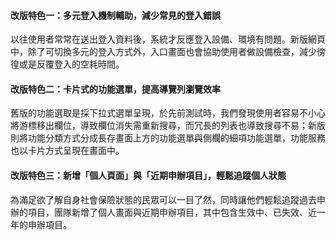 <div class="macbook-wrapper">
  <macbook fill="/projects/edesk_bli/contentdesign_design1_libx264_profile-main_level-3.1_preset-medium_crf-28_1152x720.mp4" />
</div>

#### **改版特色一：多元登入機制輔助，減少常見的登入錯誤**
以往使用者常常在送出登入資料後，系統才反應登入設備、環境有問題。新版網頁中，除了可切換多元的登入方式外，入口畫面也會協助使用者做設備檢查，減少徬徨或是反覆登入的空耗時間。

<div class="macbook-wrapper">
  <macbook fill="/projects/edesk_bli/contentdesign_design2_libx264_profile-main_level-3.1_preset-medium_crf-28_1152x720.mp4" />
</div>

#### **改版特色二：卡片式的功能選單，提高導覽列瀏覽效率**
舊版的功能選取是採下拉式選單呈現，於先前測試時，我們發現使用者容易不小心將游標移出欄位，導致欄位消失需重新搜尋，而冗長的列表也導致搜尋不易；新版則將功能分類方式分成長存畫面上方的功能選單與側欄的細項功能選單，功能服務也以卡片方式呈現在畫面中。

<div class="macbook-wrapper">
  <macbook fill="/projects/edesk_bli/contentdesign_design3_libx264_profile-main_level-3.1_preset-medium_crf-28_1152x720.mp4" />
</div>

#### **改版特色三：新增「個人頁面」與「近期申辦項目」，輕鬆追蹤個人狀態**
為滿足欲了解自身社會保險狀態的民眾可以一目了然，同時讓他們輕鬆追蹤過去申辦的項目，團隊新增了個人畫面與近期申辦項目，其中包含生效中、已失效、近一年的申辦項目。
